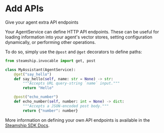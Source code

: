 # Add APIs

Give your agent extra API endpoints

Your AgentService can define HTTP API endpoints.
These can be useful for loading information into your agent's vector stores, setting configuration dynamically, or performing other operations.

To do so, simply use the `@post` and `@get` decorators to define paths:

```python
from steamship.invocable import get, post

class MyAssistant(AgentService):
    @get("say_hello")
    def say_hello(self, name: str = None) -> str:
        """Accepts URL query-string `name` input."""
        return "Hello"

    @post("echo_number")
    def echo_number(self, number: int = None) -> dict:
        """Accepts a JSON-encoded post body."""
        return {"number": number}
```

More information on defining your own API endpoints is available in the [Steamship SDK Docs](https://docs.steamship.com/packages).